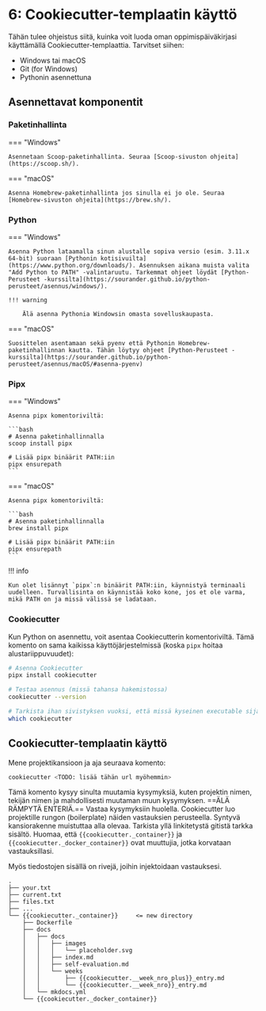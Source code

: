# 6: Cookiecutter-templaatin käyttö

Tähän tulee ohjeistus siitä, kuinka voit luoda oman oppimispäiväkirjasi käyttämällä Cookiecutter-templaattia. Tarvitset siihen:

* Windows tai macOS
* Git (for Windows)
* Pythonin asennettuna

## Asennettavat komponentit

### Paketinhallinta

=== "Windows"

    Asennetaan Scoop-paketinhallinta. Seuraa [Scoop-sivuston ohjeita](https://scoop.sh/).

=== "macOS"

    Asenna Homebrew-paketinhallinta jos sinulla ei jo ole. Seuraa [Homebrew-sivuston ohjeita](https://brew.sh/).


### Python

=== "Windows"

    Asenna Python lataamalla sinun alustalle sopiva versio (esim. 3.11.x 64-bit) suoraan [Pythonin kotisivuilta](https://www.python.org/downloads/). Asennuksen aikana muista valita "Add Python to PATH" -valintaruutu. Tarkemmat ohjeet löydät [Python-Perusteet -kurssilta](https://sourander.github.io/python-perusteet/asennus/windows/).

    !!! warning

        Älä asenna Pythonia Windowsin omasta sovelluskaupasta.

=== "macOS"

    Suosittelen asentamaan sekä pyenv että Pythonin Homebrew-paketinhallinnan kautta. Tähän löytyy ohjeet [Python-Perusteet -kurssilta](https://sourander.github.io/python-perusteet/asennus/macOS/#asenna-pyenv)


### Pipx

=== "Windows"

    Asenna pipx komentoriviltä:

    ```bash
    # Asenna paketinhallinnalla
    scoop install pipx

    # Lisää pipx binäärit PATH:iin
    pipx ensurepath
    ```

=== "macOS"

    Asenna pipx komentoriviltä:

    ```bash
    # Asenna paketinhallinnalla
    brew install pipx

    # Lisää pipx binäärit PATH:iin
    pipx ensurepath
    ```

!!! info

    Kun olet lisännyt `pipx`:n binäärit PATH:iin, käynnistyä terminaali uudelleen. Turvallisinta on käynnistää koko kone, jos et ole varma, mikä PATH on ja missä välissä se ladataan.

### Cookiecutter

Kun Python on asennettu, voit asentaa Cookiecutterin komentoriviltä. Tämä komento on sama kaikissa käyttöjärjestelmissä (koska `pipx` hoitaa alustariippuvuudet):

```bash
# Asenna Cookiecutter
pipx install cookiecutter

# Testaa asennus (missä tahansa hakemistossa)
cookiecutter --version

# Tarkista ihan sivistyksen vuoksi, että missä kyseinen executable sijaitsee
which cookiecutter
```

## Cookiecutter-templaatin käyttö

Mene projektikansioon ja aja seuraava komento:

```bash
cookiecutter <TODO: lisää tähän url myöhemmin>
```

Tämä komento kysyy sinulta muutamia kysymyksiä, kuten projektin nimen, tekijän nimen ja mahdollisesti muutaman muun kysymyksen. ==ÄLÄ RÄMPYTÄ ENTERIÄ.== Vastaa kysymyksiin huolella. Cookiecutter luo projektille rungon (boilerplate) näiden vastauksien perusteella. Syntyvä kansiorakenne muistuttaa alla olevaa. Tarkista yllä linkitetystä gitistä tarkka sisältö. Huomaa, että `{{cookiecutter._container}}` ja `{{cookiecutter._docker_container}}` ovat muuttujia, jotka korvataan vastauksillasi.

Myös tiedostojen sisällä on rivejä, joihin injektoidaan vastauksesi.

```
.
├── your.txt
├── current.txt
├── files.txt
├── ...
└── {{cookiecutter._container}}     <= new directory
    ├── Dockerfile
    ├── docs
    │   ├── docs
    │   │   ├── images
    │   │   │   └── placeholder.svg
    │   │   ├── index.md
    │   │   ├── self-evaluation.md
    │   │   └── weeks
    │   │       ├── {{cookiecutter.__week_nro_plus}}_entry.md
    │   │       └── {{cookiecutter.__week_nro}}_entry.md
    │   └── mkdocs.yml
    └── {{cookiecutter._docker_container}}
```